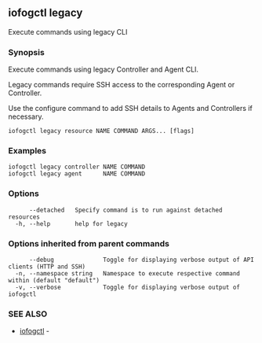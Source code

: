 ## iofogctl legacy

Execute commands using legacy CLI

### Synopsis

Execute commands using legacy Controller and Agent CLI.

Legacy commands require SSH access to the corresponding Agent or Controller.

Use the configure command to add SSH details to Agents and Controllers if necessary.

```
iofogctl legacy resource NAME COMMAND ARGS... [flags]
```

### Examples

```
iofogctl legacy controller NAME COMMAND
iofogctl legacy agent      NAME COMMAND
```

### Options

```
      --detached   Specify command is to run against detached resources
  -h, --help       help for legacy
```

### Options inherited from parent commands

```
      --debug              Toggle for displaying verbose output of API clients (HTTP and SSH)
  -n, --namespace string   Namespace to execute respective command within (default "default")
  -v, --verbose            Toggle for displaying verbose output of iofogctl
```

### SEE ALSO

* [iofogctl](iofogctl.md)	 - 



